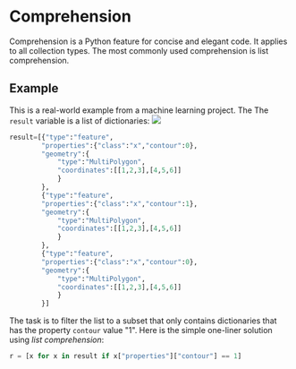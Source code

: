 # Comprehension
Comprehension is a Python feature for concise and elegant code.
It applies to all collection types.
The most commonly used comprehension is list comprehension.

## Example
This is a real-world example from a machine learning project. The The `result` variable is a list of dictionaries:
![](https://github.com/wcj365/python-stats-dataviz/blob/master/images/comprehension_example.jpg)
```python
result=[{"type":"feature",
        "properties":{"class":"x","contour":0},
        "geometry":{
            "type":"MultiPolygon",
            "coordinates":[[1,2,3],[4,5,6]]
            }
        },
        {"type":"feature",
        "properties":{"class":"x","contour":1},
        "geometry":{
            "type":"MultiPolygon",
            "coordinates":[[1,2,3],[4,5,6]]
            }
        },
        {"type":"feature",
        "properties":{"class":"x","contour":0},
        "geometry":{
            "type":"MultiPolygon",
            "coordinates":[[1,2,3],[4,5,6]]
            }
        }]
```

The task is to filter the list to a subset that only contains dictionaries that has the property `contour` value "1".
Here is the simple one-liner solution using *list comprehension*:

```python
r = [x for x in result if x["properties"]["contour"] == 1]
```

